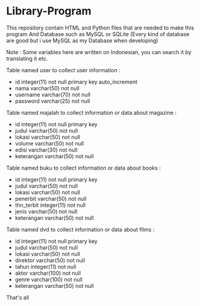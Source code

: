 # Library-Program
This repository contain HTML and Python files that are needed to make this program
And Database such as MySQL or SQLite (Every kind of database are good but i use MySQL as my Database when developing)

Note : Some variables here are written on Indonesian, you can search it by translating it etc.

Table named user to collect user information :
- id integer(11) not null primary key auto_increment
- nama varchar(50) not null
- username varchar(70) not null
- password varchar(25) not null

Table named majalah to collect information or data about magazine :
- id integer(11) not null primary key
- judul varchar(50) not null
- lokasi varchar(50) not null
- volume varchar(50) not null
- edisi varchar(30) not null
- keterangan varchar(50) not null

Table named buku to collect information or data about books :
- id integer(11) not null primary key
- judul varchar(50) not null
- lokasi varchar(50) not null
- penerbit varchar(50) not null
- thn_terbit integer(11) not null
- jenis varchar(50) not null
- keterangan varchar(50) not null

Table named dvd to collect information or data about films :
- id integer(11) not null primary key
- judul varchar(50) not null
- lokasi varchar(50) not null
- direktor varchar(50) not null
- tahun integer(11) not null
- aktor varchar(100) not null
- genre varchar(100) not null
- keterangan varchar(50) not null

That's all
